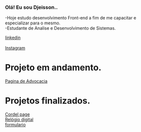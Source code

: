 ### Olá! Eu sou Djeisson..


-Hoje estudo desenvolvimento Front-end a fim de me capacitar e especializar para o mesmo.<br>
-Estudante de Analise e Desenvolvimento de Sistemas.

<div>
  <a href="in/djeisson-schneider-39b2481a3" target="_blank">linkedin</a>
</div>
<br>
<div>
  <a href="https://www.instagram.com/djeisson_sch/" target="_blank">Instagram</a>
</div>
<h1>Projeto em andamento.</h1>
<div>  
  <a href="https://djeisson.github.io/advogado/" target="_blank">Pagina de Advocacia</a>
</dvi>
<h1>Projetos finalizados.</h1>
<div>
  <a href="djeisson.github.io/cordel-projeto/" target="_blank">Cordel page</a>
</dvi>
<div>
  <a href="djeisson.github.io/relogio/" target="_blank">Relógio digital</a>
</dvi>
<div>
  <a href="djeisson.github.io/formulario/" target="_blank">formulario</a>
</dvi>




